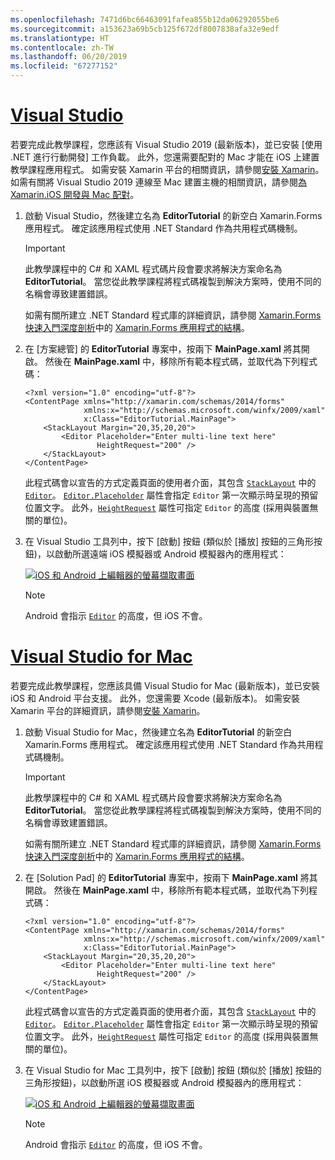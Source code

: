 ```yaml
---
ms.openlocfilehash: 7471d6bc66463091fafea855b12da06292055be6
ms.sourcegitcommit: a153623a69b5cb125f672df8007838afa32e9edf
ms.translationtype: HT
ms.contentlocale: zh-TW
ms.lasthandoff: 06/20/2019
ms.locfileid: "67277152"
---
```

# <a name="visual-studiotabvswin"></a>[Visual Studio](#tab/vswin)

若要完成此教學課程，您應該有 Visual Studio 2019 (最新版本)，並已安裝 [使用 .NET 進行行動開發]  工作負載。 此外，您還需要配對的 Mac 才能在 iOS 上建置教學課程應用程式。 如需安裝 Xamarin 平台的相關資訊，請參閱[安裝 Xamarin](~/get-started/installation/index.md)。 如需有關將 Visual Studio 2019 連線至 Mac 建置主機的相關資訊，請參閱[為 Xamarin.iOS 開發與 Mac 配對](~/ios/get-started/installation/windows/connecting-to-mac/index.md)。

1. 啟動 Visual Studio，然後建立名為 **EditorTutorial** 的新空白 Xamarin.Forms 應用程式。 確定該應用程式使用 .NET Standard 作為共用程式碼機制。

    > [!IMPORTANT]
    > 此教學課程中的 C# 和 XAML 程式碼片段會要求將解決方案命名為 **EditorTutorial**。 當您從此教學課程將程式碼複製到解決方案時，使用不同的名稱會導致建置錯誤。

    如需有關所建立 .NET Standard 程式庫的詳細資訊，請參閱 [Xamarin.Forms 快速入門深度剖析](~/get-started/first-app/index.md)中的 [Xamarin.Forms 應用程式的結構](~/get-started/first-app/index.md)。

1. 在 [方案總管]  的 **EditorTutorial** 專案中，按兩下 **MainPage.xaml** 將其開啟。 然後在 **MainPage.xaml** 中，移除所有範本程式碼，並取代為下列程式碼：

    ```xaml
    <?xml version="1.0" encoding="utf-8"?>
    <ContentPage xmlns="http://xamarin.com/schemas/2014/forms"
                 xmlns:x="http://schemas.microsoft.com/winfx/2009/xaml"
                 x:Class="EditorTutorial.MainPage">
        <StackLayout Margin="20,35,20,20">
            <Editor Placeholder="Enter multi-line text here"
                    HeightRequest="200" />
        </StackLayout>
    </ContentPage>
    ```

    此程式碼會以宣告的方式定義頁面的使用者介面，其包含 [`StackLayout`](xref:Xamarin.Forms.StackLayout) 中的 [`Editor`](xref:Xamarin.Forms.Editor)。 [`Editor.Placeholder`](xref:Xamarin.Forms.Editor.Placeholder) 屬性會指定 `Editor` 第一次顯示時呈現的預留位置文字。 此外，[`HeightRequest`](xref:Xamarin.Forms.VisualElement) 屬性可指定 `Editor` 的高度 (採用與裝置無關的單位)。

1. 在 Visual Studio 工具列中，按下 [啟動]  按鈕 (類似於 [播放] 按鈕的三角形按鈕)，以啟動所選遠端 iOS 模擬器或 Android 模擬器內的應用程式：

    [![iOS 和 Android 上編輯器的螢幕擷取畫面](../images/create-editor.png "包含預留位置文字的編輯器")](../images/create-editor-large.png#lightbox "包含預留位置文字的編輯器")

    > [!NOTE]
    > Android 會指示 [`Editor`](xref:Xamarin.Forms.Editor) 的高度，但 iOS 不會。

# <a name="visual-studio-for-mactabvsmac"></a>[Visual Studio for Mac](#tab/vsmac)

若要完成此教學課程，您應該具備 Visual Studio for Mac (最新版本)，並已安裝 iOS 和 Android 平台支援。 此外，您還需要 Xcode (最新版本)。 如需安裝 Xamarin 平台的詳細資訊，請參閱[安裝 Xamarin](~/get-started/installation/index.md)。

1. 啟動 Visual Studio for Mac，然後建立名為 **EditorTutorial** 的新空白 Xamarin.Forms 應用程式。 確定該應用程式使用 .NET Standard 作為共用程式碼機制。

    > [!IMPORTANT]
    > 此教學課程中的 C# 和 XAML 程式碼片段會要求將解決方案命名為 **EditorTutorial**。 當您從此教學課程將程式碼複製到解決方案時，使用不同的名稱會導致建置錯誤。

    如需有關所建立 .NET Standard 程式庫的詳細資訊，請參閱 [Xamarin.Forms 快速入門深度剖析](~/get-started/first-app/index.md)中的 [Xamarin.Forms 應用程式的結構](~/get-started/first-app/index.md)。

1. 在 [Solution Pad]  的 **EditorTutorial** 專案中，按兩下 **MainPage.xaml** 將其開啟。 然後在 **MainPage.xaml** 中，移除所有範本程式碼，並取代為下列程式碼：

    ```xaml
    <?xml version="1.0" encoding="utf-8"?>
    <ContentPage xmlns="http://xamarin.com/schemas/2014/forms"
                 xmlns:x="http://schemas.microsoft.com/winfx/2009/xaml"
                 x:Class="EditorTutorial.MainPage">
        <StackLayout Margin="20,35,20,20">
            <Editor Placeholder="Enter multi-line text here"
                    HeightRequest="200" />
        </StackLayout>
    </ContentPage>
    ```

    此程式碼會以宣告的方式定義頁面的使用者介面，其包含 [`StackLayout`](xref:Xamarin.Forms.StackLayout) 中的 [`Editor`](xref:Xamarin.Forms.Editor)。 [`Editor.Placeholder`](xref:Xamarin.Forms.Editor.Placeholder) 屬性會指定 `Editor` 第一次顯示時呈現的預留位置文字。 此外，[`HeightRequest`](xref:Xamarin.Forms.VisualElement) 屬性可指定 `Editor` 的高度 (採用與裝置無關的單位)。

1. 在 Visual Studio for Mac 工具列中，按下 [啟動]  按鈕 (類似於 [播放] 按鈕的三角形按鈕)，以啟動所選 iOS 模擬器或 Android 模擬器內的應用程式：

    [![iOS 和 Android 上編輯器的螢幕擷取畫面](../images/create-editor.png "包含預留位置文字的編輯器")](../images/create-editor-large.png#lightbox "包含預留位置文字的編輯器")

    > [!NOTE]
    > Android 會指示 [`Editor`](xref:Xamarin.Forms.Editor) 的高度，但 iOS 不會。
